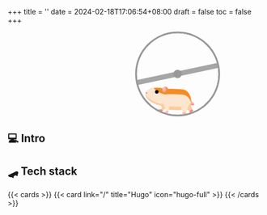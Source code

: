 +++
title = ''
date = 2024-02-18T17:06:54+08:00
draft = false
toc = false
+++

<!-- 仓鼠 -->
<div>
    <style>
        .wheel-and-hamster {
          --dur: 1s;
          position: relative;
          left: 50%;
          width: 12em;
          height: 12em;
          font-size: 14px;
        }
        .wheel,
        .hamster,
        .hamster div,
        .spoke {
          position: absolute;
        }
        .wheel,
        .spoke {
          border-radius: 50%;
          top: 0;
          left: 0;
          width: 100%;
          height: 100%;
        }
        .wheel {
          background: radial-gradient(100% 100% at center,hsla(0,0%,60%,0) 47.8%,hsl(0,0%,60%) 48%);
          z-index: 2;
        }
        .hamster {
          animation: hamster var(--dur) ease-in-out infinite;
          top: 50%;
          left: calc(50% - 3.5em);
          width: 7em;
          height: 3.75em;
          transform: rotate(4deg) translate(-0.8em,1.85em);
          transform-origin: 50% 0;
          z-index: 1;
        }
        .hamster__head {
          animation: hamsterHead var(--dur) ease-in-out infinite;
          background: hsl(30,90%,55%);
          border-radius: 70% 30% 0 100% / 40% 25% 25% 60%;
          box-shadow: 0 -0.25em 0 hsl(30,90%,80%) inset,
                  0.75em -1.55em 0 hsl(30,90%,90%) inset;
          top: 0;
          left: -2em;
          width: 2.75em;
          height: 2.5em;
          transform-origin: 100% 50%;
        }
        .hamster__ear {
          animation: hamsterEar var(--dur) ease-in-out infinite;
          background: hsl(0,90%,85%);
          border-radius: 50%;
          box-shadow: -0.25em 0 hsl(30,90%,55%) inset;
          top: -0.25em;
          right: -0.25em;
          width: 0.75em;
          height: 0.75em;
          transform-origin: 50% 75%;
        }
        .hamster__eye {
          animation: hamsterEye var(--dur) linear infinite;
          background-color: hsl(0,0%,0%);
          border-radius: 50%;
          top: 0.375em;
          left: 1.25em;
          width: 0.5em;
          height: 0.5em;
        }
        .hamster__nose {
          background: hsl(0,90%,75%);
          border-radius: 35% 65% 85% 15% / 70% 50% 50% 30%;
          top: 0.75em;
          left: 0;
          width: 0.2em;
          height: 0.25em;
        }
        .hamster__body {
          animation: hamsterBody var(--dur) ease-in-out infinite;
          background: hsl(30,90%,90%);
          border-radius: 50% 30% 50% 30% / 15% 60% 40% 40%;
          box-shadow: 0.1em 0.75em 0 hsl(30,90%,55%) inset,
                  0.15em -0.5em 0 hsl(30,90%,80%) inset;
          top: 0.25em;
          left: 2em;
          width: 4.5em;
          height: 3em;
          transform-origin: 17% 50%;
          transform-style: preserve-3d;
        }
        .hamster__limb--fr,
        .hamster__limb--fl {
          clip-path: polygon(0 0,100% 0,70% 80%,60% 100%,0% 100%,40% 80%);
          top: 2em;
          left: 0.5em;
          width: 1em;
          height: 1.5em;
          transform-origin: 50% 0;
        }
        .hamster__limb--fr {
          animation: hamsterFRLimb var(--dur) linear infinite;
          background: linear-gradient(hsl(30,90%,80%) 80%,hsl(0,90%,75%) 80%);
          transform: rotate(15deg) translateZ(-1px);
        }
        .hamster__limb--fl {
          animation: hamsterFLLimb var(--dur) linear infinite;
          background: linear-gradient(hsl(30,90%,90%) 80%,hsl(0,90%,85%) 80%);
          transform: rotate(15deg);
        }
        .hamster__limb--br,
        .hamster__limb--bl {
          border-radius: 0.75em 0.75em 0 0;
          clip-path: polygon(0 0,100% 0,100% 30%,70% 90%,70% 100%,30% 100%,40% 90%,0% 30%);
          top: 1em;
          left: 2.8em;
          width: 1.5em;
          height: 2.5em;
          transform-origin: 50% 30%;
        }
        .hamster__limb--br {
          animation: hamsterBRLimb var(--dur) linear infinite;
          background: linear-gradient(hsl(30,90%,80%) 90%,hsl(0,90%,75%) 90%);
          transform: rotate(-25deg) translateZ(-1px);
        }
        .hamster__limb--bl {
          animation: hamsterBLLimb var(--dur) linear infinite;
          background: linear-gradient(hsl(30,90%,90%) 90%,hsl(0,90%,85%) 90%);
          transform: rotate(-25deg);
        }
        .hamster__tail {
          animation: hamsterTail var(--dur) linear infinite;
          background: hsl(0,90%,85%);
          border-radius: 0.25em 50% 50% 0.25em;
          box-shadow: 0 -0.2em 0 hsl(0,90%,75%) inset;
          top: 1.5em;
          right: -0.5em;
          width: 1em;
          height: 0.5em;
          transform: rotate(30deg) translateZ(-1px);
          transform-origin: 0.25em 0.25em;
        }
        .spoke {
          animation: spoke var(--dur) linear infinite;
          background: radial-gradient(100% 100% at center,hsl(0,0%,60%) 4.8%,hsla(0,0%,60%,0) 5%),
                  linear-gradient(hsla(0,0%,55%,0) 46.9%,hsl(0,0%,65%) 47% 52.9%,hsla(0,0%,65%,0) 53%) 50% 50% / 99% 99% no-repeat;
        }
        /* Animations */
        @keyframes hamster {
        from, to {
            transform: rotate(4deg) translate(-0.8em,1.85em);
        }
        50% {
            transform: rotate(0) translate(-0.8em,1.85em);
        }
        }
        @keyframes hamsterHead {
        from, 25%, 50%, 75%, to {
            transform: rotate(0);
        }
        12.5%, 37.5%, 62.5%, 87.5% {
            transform: rotate(8deg);
        }
        }
        @keyframes hamsterEye {
        from, 90%, to {
            transform: scaleY(1);
        }
        95% {
            transform: scaleY(0);
        }
        }
        @keyframes hamsterEar {
        from, 25%, 50%, 75%, to {
            transform: rotate(0);
        }
        12.5%, 37.5%, 62.5%, 87.5% {
            transform: rotate(12deg);
        }
        }
        @keyframes hamsterBody {
        from, 25%, 50%, 75%, to {
            transform: rotate(0);
        }
        12.5%, 37.5%, 62.5%, 87.5% {
            transform: rotate(-2deg);
        }
        }
        @keyframes hamsterFRLimb {
        from, 25%, 50%, 75%, to {
            transform: rotate(50deg) translateZ(-1px);
        }
        12.5%, 37.5%, 62.5%, 87.5% {
            transform: rotate(-30deg) translateZ(-1px);
        }
        }
        @keyframes hamsterFLLimb {
        from, 25%, 50%, 75%, to {
            transform: rotate(-30deg);
        }
        12.5%, 37.5%, 62.5%, 87.5% {
            transform: rotate(50deg);
        }
        }
        @keyframes hamsterBRLimb {
        from, 25%, 50%, 75%, to {
            transform: rotate(-60deg) translateZ(-1px);
        }
        12.5%, 37.5%, 62.5%, 87.5% {
            transform: rotate(20deg) translateZ(-1px);
        }
        }
        @keyframes hamsterBLLimb {
        from, 25%, 50%, 75%, to {
            transform: rotate(20deg);
        }
        12.5%, 37.5%, 62.5%, 87.5% {
            transform: rotate(-60deg);
        }
        }
        @keyframes hamsterTail {
        from, 25%, 50%, 75%, to {
            transform: rotate(30deg) translateZ(-1px);
        }
        12.5%, 37.5%, 62.5%, 87.5% {
            transform: rotate(10deg) translateZ(-1px);
        }
        }
        @keyframes spoke {
        from {
            transform: rotate(0);
        }
        to {
            transform: rotate(-1turn);
        }
        }
    </style>
    <div aria-label="Orange and tan hamster running in a metal wheel" role="img" class="wheel-and-hamster">
        <div class="wheel"></div>
        <div class="hamster">
            <div class="hamster__body">
                <div class="hamster__head">
                    <div class="hamster__ear"></div>
                    <div class="hamster__eye"></div>
                    <div class="hamster__nose"></div>
                </div>
                <div class="hamster__limb hamster__limb--fr"></div>
                <div class="hamster__limb hamster__limb--fl"></div>
                <div class="hamster__limb hamster__limb--br"></div>
                <div class="hamster__limb hamster__limb--bl"></div>
                <div class="hamster__tail"></div>
            </div>
        </div>
        <div class="spoke"></div>
    </div>
</div>

## 💻 Intro

## 🛹 Tech stack
{{< cards >}}
    {{< card link="/" title="Hugo" icon="hugo-full" >}} 
{{< /cards >}}